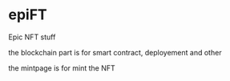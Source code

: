 # epiFT
Epic NFT stuff

the blockchain part is for smart contract, deployement and other

the mintpage is for mint the NFT
